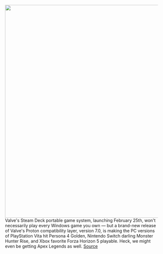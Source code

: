 <img src='https://cdn.vox-cdn.com/thumbor/kVY0xGRabZCOfNqLkJ4jTJAblGI=/0x0:3840x2160/1200x800/filters:focal(1613x773:2227x1387)/cdn.vox-cdn.com/uploads/chorus_image/image/70517767/p4gassets_3186433b.0.jpg' width='700px' /><br/>
Valve's Steam Deck portable game system, launching February 25th, won't necessarily play every Windows game you own — but a brand-new release of Valve's Proton compatibility layer, version 7.0, is making the PC versions of PlayStation Vita hit Persona 4 Golden, Nintendo Switch darling Monster Hunter Rise, and Xbox favorite Forza Horizon 5 playable. Heck, we might even be getting Apex Legends as well.
<a href='https://www.theverge.com/2022/2/16/22937525/steam-deck-proton-linux-persona-4-golden-monster-hunter-rise-forza-horizon-5'> Source <a/>